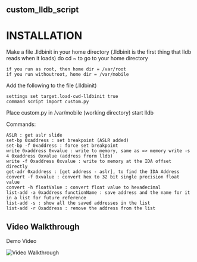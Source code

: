 ## custom_lldb_script

# INSTALLATION

Make a file .lldbinit in your home directory (.lldbinit is the first thing that lldb reads when it loads) do cd ~ to go to your home directory
	
	if you run as root, then home dir = /var/root
	if you run withoutroot, home dir = /var/mobile
	
	
Add the following to the file (.lldbinit) 

	settings set target.load-cwd-lldbinit true
	command script import custom.py
	
	
Place custom.py in /var/mobile (working directory)
start lldb

Commands:
	
	ASLR : get aslr slide
	set-bp 0xaddress : set breakpoint (ASLR added)
	set-bp -f 0xaddress : force set breakpoint
	write 0xaddress 0xvalue : write to memory, same as => memory write -s 4 0xaddress 0xvalue (address frorm lldb)
	write -f 0xaddress 0xvalue : write to memory at the IDA offset directly
	get-adr 0xaddress : [get address - aslr], to find the IDA Address
	convert -f 0xvalue : convert hex to 32 bit single precision float value
	convert -h floatValue : convert float value to hexadecimal
	list-add -a 0xaddress functionName : save address and the name for it in a list for future reference 
	list-add -s : show all the saved addresses in the list
	list-add -r 0xaddress : remove the address from the list


## Video Walkthrough

Demo Video

<img src='https://media.giphy.com/media/OO2FmCV9okkbBotVqj/giphy.gif' title='Test' width='' alt='Video Walkthrough' />

